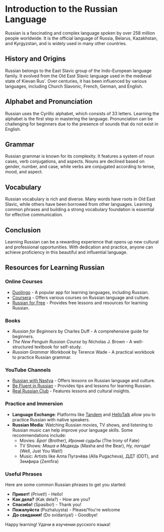 # Introduction to the Russian Language

Russian is a fascinating and complex language spoken by over 258 million people worldwide. It is the official language of Russia, Belarus, Kazakhstan, and Kyrgyzstan, and is widely used in many other countries.

## History and Origins

Russian belongs to the East Slavic group of the Indo-European language family. It evolved from the Old East Slavic language used in the medieval state of Kievan Rus'. Over centuries, it has been influenced by various languages, including Church Slavonic, French, German, and English.

## Alphabet and Pronunciation

Russian uses the Cyrillic alphabet, which consists of 33 letters. Learning the alphabet is the first step in mastering the language. Pronunciation can be challenging for beginners due to the presence of sounds that do not exist in English.

## Grammar

Russian grammar is known for its complexity. It features a system of noun cases, verb conjugations, and aspects. Nouns are declined based on gender, number, and case, while verbs are conjugated according to tense, mood, and aspect.

## Vocabulary

Russian vocabulary is rich and diverse. Many words have roots in Old East Slavic, while others have been borrowed from other languages. Learning common phrases and building a strong vocabulary foundation is essential for effective communication.

## Conclusion

Learning Russian can be a rewarding experience that opens up new cultural and professional opportunities. With dedication and practice, anyone can achieve proficiency in this beautiful and influential language.

## Resources for Learning Russian

### Online Courses

- [Duolingo](https://www.duolingo.com/course/ru/en/Learn-Russian) - A popular app for learning languages, including Russian.
- [Coursera](https://www.coursera.org/courses?query=russian%20language) - Offers various courses on Russian language and culture.
- [Russian for Free](https://www.russianforfree.com/) - Provides free lessons and resources for learning Russian.

### Books

- _Russian for Beginners_ by Charles Duff - A comprehensive guide for beginners.
- _The New Penguin Russian Course_ by Nicholas J. Brown - A well-structured textbook for self-study.
- _Russian Grammar Workbook_ by Terence Wade - A practical workbook to practice Russian grammar.

### YouTube Channels

- [Russian with Nastya](https://www.youtube.com/channel/UCpK7t1zvWmU4wG2eQ1A4gGQ) - Offers lessons on Russian language and culture.
- [Be Fluent in Russian](https://www.youtube.com/user/BeFluentInRussian) - Provides tips and lessons for learning Russian.
- [Real Russian Club](https://www.youtube.com/channel/UCyA7tJtQJqA8m8qz1iZtGKg) - Features lessons and cultural insights.

### Practice and Immersion

- **Language Exchange**: Platforms like [Tandem](https://www.tandem.net/) and [HelloTalk](https://www.hellotalk.com/) allow you to practice Russian with native speakers.
- **Russian Media**: Watching Russian movies, TV shows, and listening to Russian music can help improve your language skills. Some recommendations include:
  - Movies: _Брат_ (Brother), _Ирония судьбы_ (The Irony of Fate)
  - TV Shows: _Маша и Медведь_ (Masha and the Bear), _Ну, погоди!_ (Well, Just You Wait!)
  - Music: Artists like Алла Пугачёва (Alla Pugacheva), ДДТ (DDT), and Земфира (Zemfira)

### Useful Phrases

Here are some common Russian phrases to get you started:

- **Привет!** (Privet!) - Hello!
- **Как дела?** (Kak dela?) - How are you?
- **Спасибо!** (Spasibo!) - Thank you!
- **Пожалуйста** (Pozhaluysta) - Please/You're welcome
- **До свидания!** (Do svidaniya!) - Goodbye!

Happy learning! Удачи в изучении русского языка!
